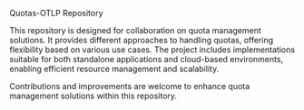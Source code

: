 Quotas-OTLP Repository

This repository is designed for collaboration on quota management solutions. It provides different approaches to handling quotas, offering flexibility based on various use cases. The project includes implementations suitable for both standalone applications and cloud-based environments, enabling efficient resource management and scalability.

Contributions and improvements are welcome to enhance quota management solutions within this repository.

